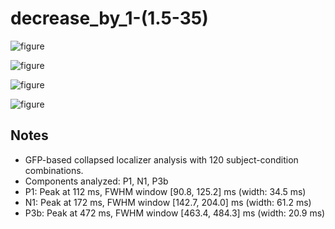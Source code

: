 # decrease_by_1-(1.5-35)

![figure](docs/assets/plots/decrease_by_1-(1.5-35)/decrease_by_1-(1.5-35)-collapsed_localizer.png)

![figure](docs/assets/plots/decrease_by_1-(1.5-35)/decrease_by_1-(1.5-35)-P1.png)

![figure](docs/assets/plots/decrease_by_1-(1.5-35)/decrease_by_1-(1.5-35)-N1.png)

![figure](docs/assets/plots/decrease_by_1-(1.5-35)/decrease_by_1-(1.5-35)-P3b.png)


## Notes

- GFP-based collapsed localizer analysis with 120 subject-condition combinations.
- Components analyzed: P1, N1, P3b
- P1: Peak at 112 ms, FWHM window [90.8, 125.2] ms (width: 34.5 ms)
- N1: Peak at 172 ms, FWHM window [142.7, 204.0] ms (width: 61.2 ms)
- P3b: Peak at 472 ms, FWHM window [463.4, 484.3] ms (width: 20.9 ms)
